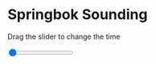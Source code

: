<h1>Springbok Sounding</h1>
<p>Drag the slider to change the time</p>

<div class="slidecontainer">
<input oninput='setImage(this)' class="slider" type="range" min="0" max="7" value="0" step="1" />
<img id='img'/>
</div>

<script>
var img = document.getElementById('img');
var img_array = ['/assets/images/skwt/skd_spr_wrfout_d01_2020-06-16_12:00:00.png',
'/assets/images/skwt/skd_spr_wrfout_d01_2020-06-16_18:00:00.png',
'/assets/images/skwt/skd_spr_wrfout_d01_2020-06-17_00:00:00.png',
'/assets/images/skwt/skd_spr_wrfout_d01_2020-06-17_06:00:00.png',
'/assets/images/skwt/skd_spr_wrfout_d01_2020-06-17_12:00:00.png',
'/assets/images/skwt/skd_spr_wrfout_d01_2020-06-17_18:00:00.png',
'/assets/images/skwt/skd_spr_wrfout_d01_2020-06-18_00:00:00.png',];
function setImage(obj)
{
        var value = obj.value;
        img.src = img_array[value];

}
</script>
